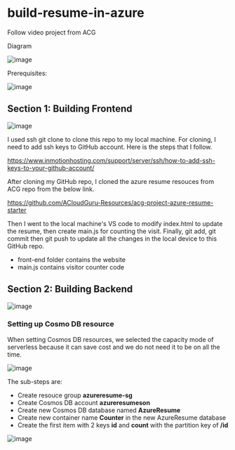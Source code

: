 # build-resume-in-azure
Follow video project from ACG

Diagram

![image](https://user-images.githubusercontent.com/79841341/145048139-687b4225-4c28-468d-95ff-a25801bdb6ce.png)

Prerequisites:

![image](https://user-images.githubusercontent.com/79841341/145048214-75ff8a23-1341-40d3-a69f-acfc764778e1.png)

## Section 1: Building Frontend

![image](https://user-images.githubusercontent.com/79841341/145063042-0d6ff26e-eba9-48d9-b6b1-b5c1eff44c0b.png)

I used ssh git clone to clone this repo to my local machine. For cloning, I need to add ssh keys to GitHub account. Here is the steps that I follow.

https://www.inmotionhosting.com/support/server/ssh/how-to-add-ssh-keys-to-your-github-account/

After cloning my GitHub repo, I cloned the azure resume resouces from ACG repo from the below link.

https://github.com/ACloudGuru-Resources/acg-project-azure-resume-starter

Then I went to the local machine's VS code to modify index.html to update the resume, then create main.js for counting the visit. Finally, git add, git commit then git push to update all the changes in the local device to this GitHub repo.

- front-end folder contains the website
- main.js contains visitor counter code

## Section 2: Building Backend

![image](https://user-images.githubusercontent.com/79841341/145063159-4d97ca3b-5cb0-4e28-80ea-94fde3fe3f98.png)

### Setting up Cosmo DB resource

When setting Cosmos DB resources, we selected the capacity mode of serverless because it can save cost and we do not need it to be on all the time.

![image](https://user-images.githubusercontent.com/79841341/145064876-12af2c85-3108-4c42-8796-879303f9b61e.png)

The sub-steps are:
- Create resouce group **azureresume-sg**
- Create Cosmos DB account **azureresumeson**
- Create new Cosmos DB database named **AzureResume**
- Create new container name **Counter** in the new AzureResume database
- Create the first item with 2 keys **id** and **count** with the partition key of **/id**

![image](https://user-images.githubusercontent.com/79841341/146121946-7d6ec369-ecbb-46f0-af3e-0c0aae8719bb.png)

